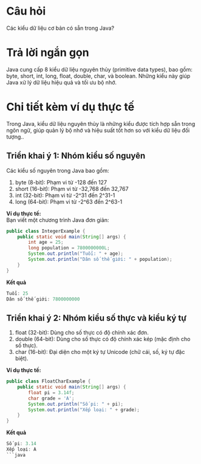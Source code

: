 # Câu hỏi
Các kiểu dữ liệu cơ bản có sẵn trong Java?

# Trả lời ngắn gọn  
Java cung cấp 8 kiểu dữ liệu nguyên thủy (primitive data types), bao gồm: byte, short, int, long, float, double, char, và boolean. Những kiểu này giúp Java xử lý dữ liệu hiệu quả và tối ưu bộ nhớ.

# Chi tiết kèm ví dụ thực tế  
Trong Java, kiểu dữ liệu nguyên thủy là những kiểu được tích hợp sẵn trong ngôn ngữ, giúp quản lý bộ nhớ và hiệu suất tốt hơn so với kiểu dữ liệu đối tượng..

## Triển khai ý 1: Nhóm kiểu số nguyên 
Các kiểu số nguyên trong Java bao gồm:
1. byte (8-bit): Phạm vi từ -128 đến 127
2. short (16-bit): Phạm vi từ -32,768 đến 32,767
3. int (32-bit): Phạm vi từ -2^31 đến 2^31-1
4. long (64-bit): Phạm vi từ -2^63 đến 2^63-1
 
**Ví dụ thực tế:**  
Bạn viết một chương trình Java đơn giản:  
```java
public class IntegerExample {
    public static void main(String[] args) {
        int age = 25;
        long population = 7800000000L;
        System.out.println("Tuổi: " + age);
        System.out.println("Dân số thế giới: " + population);
    }
}
```  
**Kết quả**
```java
Tuổi: 25  
Dân số thế giới: 7800000000  

```

## Triển khai ý 2: Nhóm kiểu số thực và kiểu ký tự 
1.	float (32-bit): Dùng cho số thực có độ chính xác đơn.
2.	double (64-bit): Dùng cho số thực có độ chính xác kép (mặc định cho số thực).
3.	char (16-bit): Đại diện cho một ký tự Unicode (chữ cái, số, ký tự đặc biệt).
 
**Ví dụ thực tế:**  
```java
public class FloatCharExample {
    public static void main(String[] args) {
        float pi = 3.14f;
        char grade = 'A';
        System.out.println("Số pi: " + pi);
        System.out.println("Xếp loại: " + grade);
    }
}
```
**Kết quả**
```java
Số pi: 3.14  
Xếp loại: A  
```java

